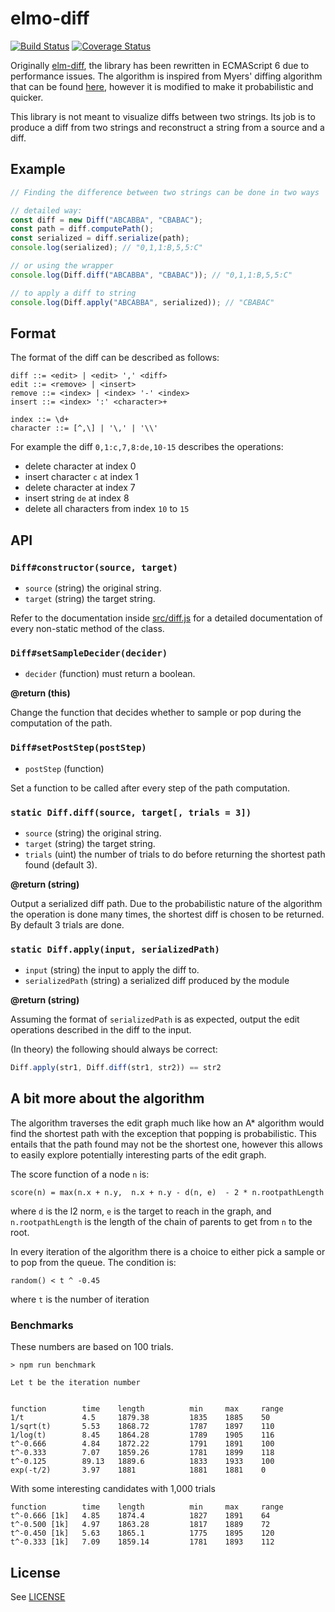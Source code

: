 # elmo-diff

[![Build Status](https://travis-ci.org/geezee/elmo-diff.svg?branch=master)](https://travis-ci.org/geezee/elmo-diff)
[![Coverage Status](https://coveralls.io/repos/github/geezee/elmo-diff/badge.svg)](https://coveralls.io/github/geezee/elmo-diff)

Originally [elm-diff](../../../elm-diff), the library has been rewritten in ECMAScript 6
due to performance issues. The algorithm is inspired from Myers' diffing algorithm
that can be found [here](https://neil.fraser.name/writing/diff/myers.pdf), however
it is modified to make it probabilistic and quicker.

This library is not meant to visualize diffs between two strings. Its job is to
produce a diff from two strings and reconstruct a string from a source and a diff.

## Example

```js
// Finding the difference between two strings can be done in two ways

// detailed way:
const diff = new Diff("ABCABBA", "CBABAC");
const path = diff.computePath();
const serialized = diff.serialize(path);
console.log(serialized); // "0,1,1:B,5,5:C"

// or using the wrapper
console.log(Diff.diff("ABCABBA", "CBABAC")); // "0,1,1:B,5,5:C"

// to apply a diff to string
console.log(Diff.apply("ABCABBA", serialized)); // "CBABAC"
```

## Format

The format of the diff can be described as follows:

```
diff ::= <edit> | <edit> ',' <diff>
edit ::= <remove> | <insert>
remove ::= <index> | <index> '-' <index>
insert ::= <index> ':' <character>+

index ::= \d+
character ::= [^,\] | '\,' | '\\'
```

For example the diff `0,1:c,7,8:de,10-15` describes the operations:
* delete character at index 0
* insert character `c` at index 1
* delete character at index 7
* insert string `de` at index 8
* delete all characters from index `10` to `15`

## API

### `Diff#constructor(source, target)`

* `source` (string) the original string.
* `target` (string) the target string.

Refer to the documentation inside [src/diff.js](./src/diff.js) for a detailed
documentation of every non-static method of the class.

### `Diff#setSampleDecider(decider)`

* `decider` (function) must return a boolean.

**@return (this)**

Change the function that decides whether to sample or pop during the computation
of the path.

### `Diff#setPostStep(postStep)`

* `postStep` (function)

Set a function to be called after every step of the path computation.

### `static Diff.diff(source, target[, trials = 3])`

* `source` (string) the original string.
* `target` (string) the target string.
* `trials` (uint) the number of trials to do before returning the shortest path found (default 3).

**@return (string)**

Output a serialized diff path. Due to the probabilistic nature of the algorithm
the operation is done many times, the shortest diff is chosen to be returned.
By default 3 trials are done.

### `static Diff.apply(input, serializedPath)`

* `input` (string) the input to apply the diff to.
* `serializedPath` (string) a serialized diff produced by the module

**@return (string)**

Assuming the format of `serializedPath` is as expected, output the edit operations
described in the diff to the input.

(In theory) the following should always be correct:
```js
Diff.apply(str1, Diff.diff(str1, str2)) == str2
```

## A bit more about the algorithm

The algorithm traverses the edit graph much like how an A\* algorithm would find
the shortest path with the exception that popping is probabilistic. This entails
that the path found may not be the shortest one, however this allows to easily
explore potentially interesting parts of the edit graph.

The score function of a node `n` is:

    score(n) = max(n.x + n.y,  n.x + n.y - d(n, e)  - 2 * n.rootpathLength

where `d` is the l2 norm, `e` is the target to reach in the graph, and
`n.rootpathLength` is the length of the chain of parents to get from `n` to the root.

In every iteration of the algorithm there is a choice to either pick a sample
or to pop from the queue. The condition is:

    random() < t ^ -0.45

where `t` is the number of iteration

### Benchmarks

These numbers are based on 100 trials.

```
> npm run benchmark

Let t be the iteration number


function        time    length          min     max     range
1/t             4.5     1879.38         1835    1885    50
1/sqrt(t)       5.53    1868.72         1787    1897    110
1/log(t)        8.45    1864.28         1789    1905    116
t^-0.666        4.84    1872.22         1791    1891    100
t^-0.333        7.07    1859.26         1781    1899    118
t^-0.125        89.13   1889.6          1833    1933    100
exp(-t/2)       3.97    1881            1881    1881    0
```

With some interesting candidates with 1,000 trials

```
function        time    length          min     max     range
t^-0.666 [1k]   4.85    1874.4          1827    1891    64
t^-0.500 [1k]   4.97    1863.28         1817    1889    72
t^-0.450 [1k]   5.63    1865.1          1775    1895    120
t^-0.333 [1k]   7.09    1859.14         1781    1893    112
```


## License

See [LICENSE](./LICENSE)
